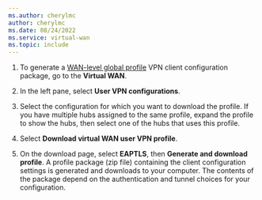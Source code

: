 ```yaml
---
ms.author: cherylmc
author: cherylmc
ms.date: 08/24/2022
ms.service: virtual-wan
ms.topic: include
---
```


1. To generate a [WAN-level global profile](../articles/virtual-wan/global-hub-profile.md) VPN client configuration package, go to the **Virtual WAN**.

1. In the left pane, select **User VPN configurations**.

1. Select the configuration for which you want to download the profile. If you have multiple hubs assigned to the same profile, expand the profile to show the hubs, then select one of the hubs that uses this profile.

1. Select **Download virtual WAN user VPN profile**.

1. On the download page, select **EAPTLS**, then **Generate and download profile**. A profile package (zip file) containing the client configuration settings is generated and downloads to your computer. The contents of the package depend on the authentication and tunnel choices for your configuration.